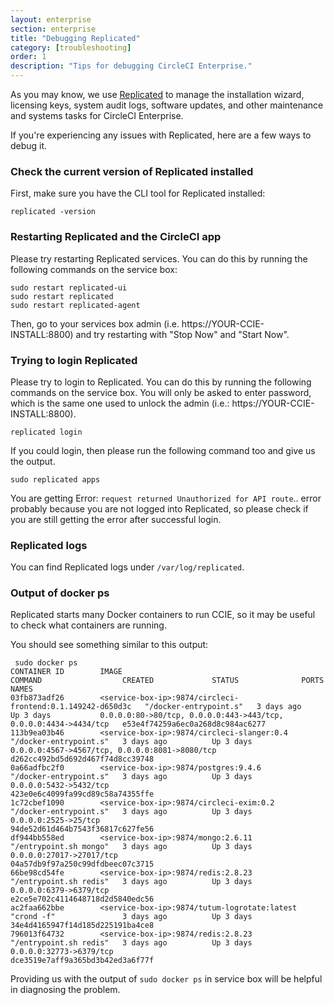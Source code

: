 ```yaml
---
layout: enterprise
section: enterprise
title: "Debugging Replicated"
category: [troubleshooting]
order: 1
description: "Tips for debugging CircleCI Enterprise."
---
```


As you may know, we use [Replicated](https://www.replicated.com/) to manage the installation wizard, licensing keys, system audit logs, software updates, and other maintenance and systems tasks for CircleCI Enterprise.

If you're experiencing any issues with Replicated, here are a few ways to debug it.

### Check the current version of Replicated installed

First, make sure you have the CLI tool for Replicated installed:

```
replicated -version
```

### Restarting Replicated and the CircleCI app

Please try restarting Replicated services. You can do this by running the following commands on the service box:

```
sudo restart replicated-ui
sudo restart replicated
sudo restart replicated-agent
```

Then, go to your services box admin (i.e. https://YOUR-CCIE-INSTALL:8800) and try restarting with "Stop Now" and "Start Now".

### Trying to login Replicated

Please try to login to Replicated. You can do this by running the following commands on the service box. You will only be asked to enter password, which is the same one used to unlock the admin (i.e.: https://YOUR-CCIE-INSTALL:8800).

```
replicated login
```

If you could login, then please run the following command too and give us the output.

```
sudo replicated apps
```

You are getting Error: `request returned Unauthorized for API route`.. error probably because you are not logged into Replicated, so please check if you are still getting the error after successful login.

### Replicated logs

You can find Replicated logs under `/var/log/replicated`.

### Output of docker ps

Replicated starts many Docker containers to run CCIE, so it may be useful to check what containers are running.

You should see something similar to this output:

```
 sudo docker ps
CONTAINER ID        IMAGE                                                    COMMAND                  CREATED             STATUS              PORTS                                                              NAMES
03fb873adf26        <service-box-ip>:9874/circleci-frontend:0.1.149242-d650d3c   "/docker-entrypoint.s"   3 days ago          Up 3 days           0.0.0.0:80->80/tcp, 0.0.0.0:443->443/tcp, 0.0.0.0:4434->4434/tcp   e53e4f74259a6ec0a268d8c984ac6277
113b9ea03b46        <service-box-ip>:9874/circleci-slanger:0.4                   "/docker-entrypoint.s"   3 days ago          Up 3 days           0.0.0.0:4567->4567/tcp, 0.0.0.0:8081->8080/tcp                     d262cc492bd5d692d467f74d8cc39748
0a66adfbc2f0        <service-box-ip>:9874/postgres:9.4.6                         "/docker-entrypoint.s"   3 days ago          Up 3 days           0.0.0.0:5432->5432/tcp                                             423e0e6c4099fa99cd89c58a74355ffe
1c72cbef1090        <service-box-ip>:9874/circleci-exim:0.2                      "/docker-entrypoint.s"   3 days ago          Up 3 days           0.0.0.0:2525->25/tcp                                               94de52d61d464b7543f36817c627fe56
df944bb558ed        <service-box-ip>:9874/mongo:2.6.11                           "/entrypoint.sh mongo"   3 days ago          Up 3 days           0.0.0.0:27017->27017/tcp                                           04a57db9f97a250c99dfdbeec07c3715
66be98cd54fe        <service-box-ip>:9874/redis:2.8.23                           "/entrypoint.sh redis"   3 days ago          Up 3 days           0.0.0.0:6379->6379/tcp                                             e2ce5e702c4114648718d2d5840edc56
ac2faa662bbe        <service-box-ip>:9874/tutum-logrotate:latest                 "crond -f"               3 days ago          Up 3 days                                                                              34e4d4165947f14d185d225191ba4ce8
796013f64732        <service-box-ip>:9874/redis:2.8.23                           "/entrypoint.sh redis"   3 days ago          Up 3 days           0.0.0.0:32773->6379/tcp                                            dce3519e7aff9a365bd3b42ed3a6f77f
```

Providing us with the output of `sudo docker ps` in service box will be helpful in diagnosing the problem.

